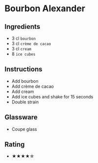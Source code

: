 # Bourbon Alexander

## Ingredients
- 3 cl `bourbon`
- 3 cl `crème de cacao`
- 3 cl `cream`
- 8 `ice cubes`

## Instructions
- Add bourbon
- Add crème de cacao
- Add cream
- Add ice cubes and shake for 15 seconds
- Double strain

## Glassware
- Coupe glass

## Rating
- ★★★★☆